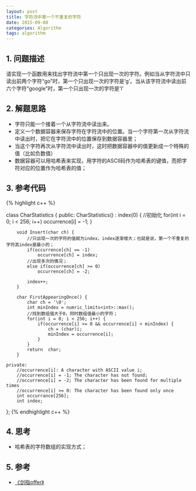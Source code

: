```yaml
---
layout: post
title: 字符流中第一个不重复的字符
date: 2015-09-08
categories: Algorithm
tags: algorithm
---
```


## 1. 问题描述

请实现一个函数用来找出字符流中第一个只出现一次的字符。例如当从字符流中只读出前两个字符“go”时，第一个只出现一次的字符是‘g’。当从该字符流中读出前六个字符“google”时，第一个只出现一次的字符是'l'

## 2. 解题思路

- 字符只能一个接着一个从字符流中读出来。
- 定义一个数据容器来保存字符在字符流中的位置。当一个字符第一次从字符流中读出时，把它在字符流中的位置保存到数据容器里；
- 当这个字符再次从字符流中读出时，这时把数据容器中的值更新成一个特殊的值（比如负数值）
- 数据容器可以用哈希表来实现，用字符的ASCII码作为哈希表的键值，而把字符对应的位置作为哈希表的值；


## 3. 参考代码

{% highlight c++ %}

class CharStatistics {
	public:
		CharStatistics() : index(0) {
			//初始化
			for(int i = 0; i < 256; i++)
				occurrence[i] = -1;
		}

		void Insert(char ch) {
			//只出现一次的字符的值赋为index，index逐渐增大；也就是说，第一个不重复的字符其index是最小的；
			if(occurrence[ch] == -1)
				occurrence[ch] = index;
			//出现多次的情况；
			else if(occurrence[ch] >= 0)
				occurrence[ch] = -2;

			index++;
		}

		char FirstAppearingOnce() {
			char ch = '\0';
			int minIndex = numric_limits<int>::max();
			//找到数组值大于0，同时数组值最小的字符；
			for(int i = 0; i < 256; i++) {
				if(occurrence[i] >= 0 && occurrence[i] < minIndex) {
					ch = (char)i;
					minIndex = occurrence[i];
				}
			}
			return  char;
		}

	private:
		//occurrence[i]: A character with ASCII value i;
		//occurrence[i] = -1; The character has not found;
		//occurrence[i] = -2; The character has been found for multiple times
		//occurrence[i] >= 0: The character has been found only once
		int occurrance[256];
		int index;
};
{% endhighlight c++ %}

## 4. 思考

- 哈希表的字符数组的实现方式；

## 5. 参考

- [《剑指offer》](http://www.broadview.com.cn/#book/bookdetail/bookDetailAll.jsp?book_id=12c9bc27-a944-11e4-9c0a-005056c00008&isbn=978-7-121-23245-9)